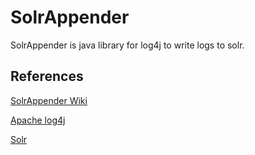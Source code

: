 SolrAppender
==============

SolrAppender is java library for log4j to write logs to solr.

References
--------------
[SolrAppender Wiki](https://github.com/mzule/solr-appender.wiki.git)

[Apache log4j](http://logging.apache.org/log4j/index.html) 

[Solr](http://lucene.apache.org/solr)

